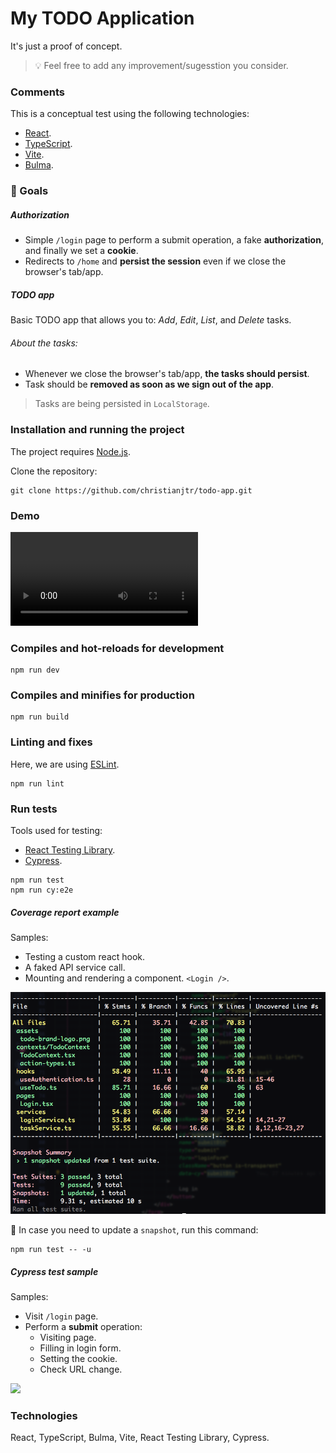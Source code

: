 # My TODO Application

It's just a proof of concept.

> :bulb: Feel free to add any improvement/sugesstion you consider.

### Comments

This is a conceptual test using the following technologies:

- [React](https://react.dev/).
- [TypeScript](https://www.typescriptlang.org/).
- [Vite](https://vitejs.dev/).
- [Bulma](https://bulma.io/).

### 🎯 Goals

##### Authorization

- Simple `/login` page to perform a submit operation, a fake **authorization**, and finally we set a **cookie**.
- Redirects to `/home` and **persist the session** even if we close the browser's tab/app.

##### TODO app

Basic TODO app that allows you to: *Add*, *Edit*, *List*, and *Delete* tasks.

###### About the tasks:

- Whenever we close the browser's tab/app, **the tasks should persist**.
- Task should be **removed as soon as we sign out of the app**.

> Tasks are being persisted in `LocalStorage`.



### Installation and running the project

The project requires [Node.js](https://nodejs.org/).

Clone the repository:

```shell
git clone https://github.com/christianjtr/todo-app.git
```
### Demo

![](./assets/demo.mp4)


### Compiles and hot-reloads for development

```
npm run dev
```

### Compiles and minifies for production

```
npm run build
```

### Linting and fixes

Here, we are using [ESLint](https://eslint.org/).

```
npm run lint
```

### Run tests

Tools used for testing:

- [React Testing Library](https://testing-library.com/).
- [Cypress](https://www.cypress.io/).

```
npm run test
npm run cy:e2e
```

##### Coverage report example

Samples:
- Testing a custom react hook.
- A faked API service call.
- Mounting and rendering a component. `<Login />`.

![](./assets/coverage.png)

:memo: In case you need to update a `snapshot`, run this command:

```
npm run test -- -u
```

##### Cypress test sample

Samples:

- Visit `/login` page.
- Perform a **submit** operation:
  - Visiting page.
  - Filling in login form.
  - Setting the cookie.
  - Check URL change.
 

![](./assets/cypress_sample.gif)



### Technologies

React, TypeScript, Bulma, Vite, React Testing Library, Cypress.